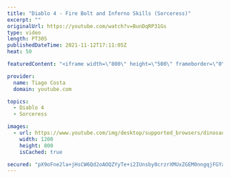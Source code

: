 ```yaml
---
title: "Diablo 4 - Fire Bolt and Inferno Skills (Sorceress)"
excerpt: ""
originalUrl: https://youtube.com/watch?v=BunDqRP31Gs
type: video
length: PT30S
publishedDateTime: 2021-11-12T17:11:05Z
heat: 50

featuredContent: "<iframe width=\"800\" height=\"500\" frameborder=\"0\" src=\"https://www.youtube.com/embed/BunDqRP31Gs\" allow=\"accelerometer; autoplay; encrypted-media; gyroscope; picture-in-picture\" allowfullscreen></iframe>"

provider:
  name: Tiago Costa
  domain: youtube.com

topics:
  - Diablo 4
  - Sorceress

images:
  - url: https://www.youtube.com/img/desktop/supported_browsers/dinosaur.png
    width: 1200
    height: 800
    isCached: true

secured: "pX9oFne2la+jHsCW6Qd2oAOQZYyTe+i2IUnsby0crzrXMUxZGEM0nngqjFGYaqO0TOrJDeZH4/K59/7Kmm1ob1Rt8FwB+ytmGYNdM/hckcIcwB+AnDM2I69vZK53HVhFbQnlwLxKT59XPrCCjGeoo4LHT+PH8sQsHxXoqFfuHymL+57+yWqHW+qC+DNsfeLFighQIGlAjiGQ9C/G7UWE4H1uRWSxDsVxGG3nZ3kL7IxNpebubigK0+OlQSeXnKNtS6WrfgWOY+Iae5ucGpjILd5PTmPUaL/Pa4vGBmM4eJyV4GGb6oMwv3NrmApX9lQCJM0rSR4hFSzp3tHw/0hCG2VeMDsLHGqhFAqsTdYWPvaKjYRiXiYcgPWo8hn3hY/Yn/I5ROrzwS/NxItql6kRB7TTb9QB5r27fL7iq6k3aYA=;l1DETroKUS1U9qVfBp33rg=="
---
```


